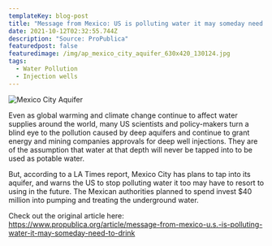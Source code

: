 ```yaml
---
templateKey: blog-post
title: "Message from Mexico: US is polluting water it may someday need to drink "
date: 2021-10-12T02:32:55.744Z
description: "Source: ProPublica"
featuredpost: false
featuredimage: /img/ap_mexico_city_aquifer_630x420_130124.jpg
tags:
  - Water Pollution
  - Injection wells
---
```

![](/img/ap_mexico_city_aquifer_630x420_130124.jpg "Mexico City Aquifer")

Even as global warming and climate change continue to affect water supplies around the world, many US scientists and policy-makers turn a blind eye to the pollution caused by deep aquifers and continue to grant energy and mining companies approvals for deep well injections. They are of the assumption that water at that depth will never be tapped into to be used as potable water. 


But, according to a LA Times report, Mexico City has plans to tap into its aquifer, and warns the US to stop polluting water it too may have to resort to using in the future. The Mexican authorities planned to spend invest $40 million into pumping and treating the underground water.

Check out the original article here: <https://www.propublica.org/article/message-from-mexico-u.s.-is-polluting-water-it-may-someday-need-to-drink>